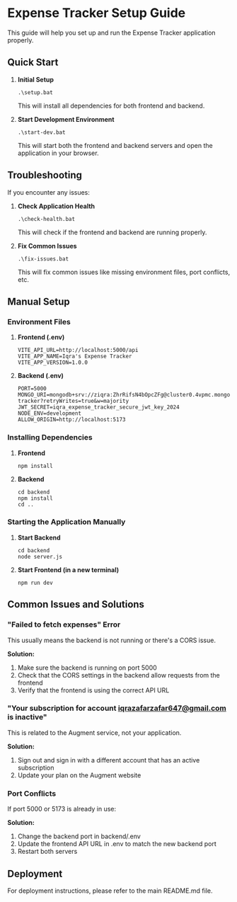 # Expense Tracker Setup Guide

This guide will help you set up and run the Expense Tracker application properly.

## Quick Start

1. **Initial Setup**
   ```
   .\setup.bat
   ```
   This will install all dependencies for both frontend and backend.

2. **Start Development Environment**
   ```
   .\start-dev.bat
   ```
   This will start both the frontend and backend servers and open the application in your browser.

## Troubleshooting

If you encounter any issues:

1. **Check Application Health**
   ```
   .\check-health.bat
   ```
   This will check if the frontend and backend are running properly.

2. **Fix Common Issues**
   ```
   .\fix-issues.bat
   ```
   This will fix common issues like missing environment files, port conflicts, etc.

## Manual Setup

### Environment Files

1. **Frontend (.env)**
   ```
   VITE_API_URL=http://localhost:5000/api
   VITE_APP_NAME=Iqra's Expense Tracker
   VITE_APP_VERSION=1.0.0
   ```

2. **Backend (.env)**
   ```
   PORT=5000
   MONGO_URI=mongodb+srv://ziqra:ZhrRifsN4bOpcZFg@cluster0.4vpmc.mongodb.net/expense-tracker?retryWrites=true&w=majority
   JWT_SECRET=iqra_expense_tracker_secure_jwt_key_2024
   NODE_ENV=development
   ALLOW_ORIGIN=http://localhost:5173
   ```

### Installing Dependencies

1. **Frontend**
   ```
   npm install
   ```

2. **Backend**
   ```
   cd backend
   npm install
   cd ..
   ```

### Starting the Application Manually

1. **Start Backend**
   ```
   cd backend
   node server.js
   ```

2. **Start Frontend (in a new terminal)**
   ```
   npm run dev
   ```

## Common Issues and Solutions

### "Failed to fetch expenses" Error

This usually means the backend is not running or there's a CORS issue.

**Solution:**
1. Make sure the backend is running on port 5000
2. Check that the CORS settings in the backend allow requests from the frontend
3. Verify that the frontend is using the correct API URL

### "Your subscription for account iqrazafarzafar647@gmail.com is inactive"

This is related to the Augment service, not your application.

**Solution:**
1. Sign out and sign in with a different account that has an active subscription
2. Update your plan on the Augment website

### Port Conflicts

If port 5000 or 5173 is already in use:

**Solution:**
1. Change the backend port in backend/.env
2. Update the frontend API URL in .env to match the new backend port
3. Restart both servers

## Deployment

For deployment instructions, please refer to the main README.md file.

